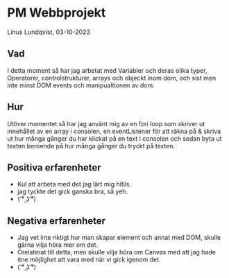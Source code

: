 # PM Webbprojekt

Linus Lundqvist, 03-10-2023

## Vad

I detta moment så har jag arbetat med Variabler och deras olika typer, Operatorer, controlstrukturer, arrays och objeckt inom dom, och sist men inte minst DOM events och manipualtionen av dom.

## Hur

Utöver momentet så har jag använt mig av en fori loop som skriver ut innehållet av en array i consolen, en eventListener för att räkna på & skriva ut hur många gånger du har klickat på en text i consolen och sedan byta ut texten beroende på hur många gånger du tryckt på texten.

## Positiva erfarenheter

- Kul att arbeta med det jag lärt mig hitils.
- jag tyckte det gick ganska bra, så yeh.
- ( ͡° ͜ʖ ͡°)

## Negativa erfarenheter

- Jag vet inte riktigt hur man skapar element och annat med DOM, skulle gärna vilja höra mer om det.
- Orelaterat till detta, men skulle vilja höra om Canvas med att jag hade itne möjlighet att vara med när vi gick igenom det.
- ( ͡° ͜ʖ ͡°)